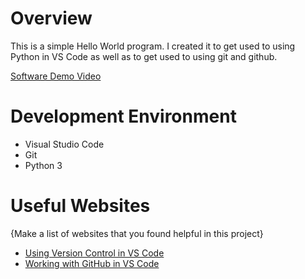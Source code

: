 # Overview
This is a simple Hello World program. I created it to get used to using Python in VS Code as well as to get used to using git and github.

[Software Demo Video](http://youtube.link.goes.here)

# Development Environment

* Visual Studio Code
* Git
* Python 3



# Useful Websites

{Make a list of websites that you found helpful in this project}
* [Using Version Control in VS Code](https://code.visualstudio.com/docs/editor/versioncontrol)
* [Working with GitHub in VS Code](https://code.visualstudio.com/docs/editor/github)

